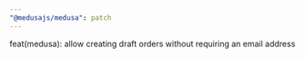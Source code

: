 ```yaml
---
"@medusajs/medusa": patch
---
```


feat(medusa): allow creating draft orders without requiring an email address

